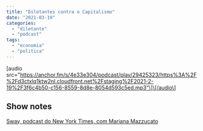 ```yaml
---
title: "Diletantes contra o Capitalismo"
date: "2021-03-19"
categories: 
  - "diletante"
  - "podcast"
tags: 
  - "economia"
  - "politica"
---
```


\[audio src="https://anchor.fm/s/4e33e304/podcast/play/29425323/https%3A%2F%2Fd3ctxlq1ktw2nl.cloudfront.net%2Fstaging%2F2021-2-19%2F3f6c4b50-c156-8559-8d8e-8054d593c5ed.mp3"\]\[/audio\]

## Show notes

[Sway, podcast do New York Times, com Mariana Mazzucato](https://podcasts.apple.com/us/podcast/stop-whining-about-big-government/id1528594034?i=1000513035898)
